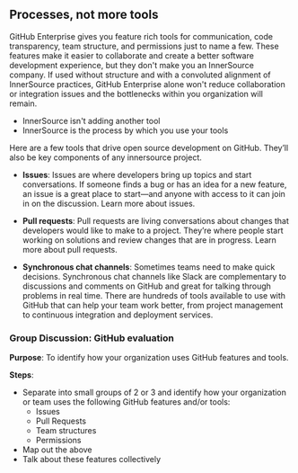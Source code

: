 ## Processes, not more tools

GitHub Enterprise gives you feature rich tools for communication, code transparency, team structure, and permissions just to name a few. These features make it easier to collaborate and create a better software development experience, but they don't make you an InnerSource company. If used without structure and with a convoluted alignment of InnerSource practices, GitHub Enterprise alone won't reduce collaboration or integration issues and the bottlenecks within you organization will remain.

- InnerSource isn't adding another tool
- InnerSource is the process by which you use your tools

Here are a few tools that drive open source development on GitHub. They’ll also be key components of any innersource project.

- **Issues**: Issues are where developers bring up topics and start conversations. If someone finds a bug or has an idea for a new feature, an issue is a great place to start—and anyone with access to it can join in on the discussion. Learn more about issues.

- **Pull requests**: Pull requests are living conversations about changes that developers would like to make to a project. They’re where people start working on solutions and review changes that are in progress. Learn more about pull requests.

- **Synchronous chat channels**: Sometimes teams need to make quick decisions. Synchronous chat channels like Slack are complementary to discussions and comments on GitHub and great for talking through problems in real time.
  There are hundreds of tools available to use with GitHub that can help your team work better, from project management to continuous integration and deployment services.

### Group Discussion: GitHub evaluation

**Purpose**: To identify how your organization uses GitHub features and tools.

**Steps**:

- Separate into small groups of 2 or 3 and identify how your organization or team uses the following GitHub features and/or tools:
    - Issues
    - Pull Requests
    - Team structures
    - Permissions
- Map out the above
- Talk about these features collectively
